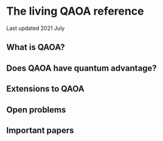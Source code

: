 # The living QAOA reference

Last updated 2021 July

## What is QAOA?

## Does QAOA have quantum advantage?

## Extensions to QAOA

## Open problems

## Important papers

